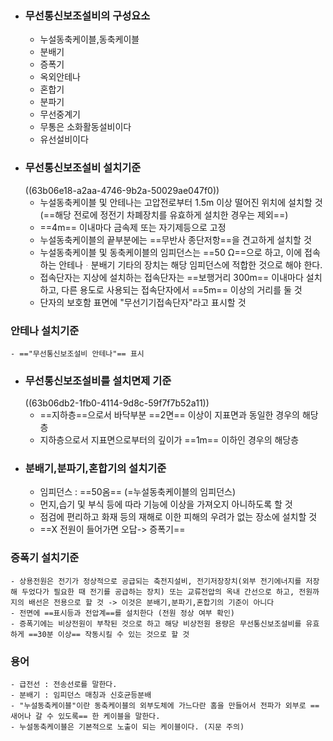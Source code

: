 - ### 무선통신보조설비의 구성요소
	- 누설동축케이블,동축케이블
	- 분배기
	- 증폭기
	- 옥외안테나
	- 혼합기
	- 분파기
	- 무선중계기
	- 무통은 소화활동설비이다
	- 유선설비이다
- ### 무선통신보조설비 설치기준 
  ((63b06e18-a2aa-4746-9b2a-50029ae047f0))
	- 누설동축케이블 및 안테나는 고압전로부터 1.5m 이상 떨어진 위치에 설치할 것 (==해당 전로에 정전기 차폐장치를 유효하게 설치한 경우는 제외==)
	- ==4m== 이내마다 금속제 또는 자기제등으로 고정
	- 누설동축케이블의 끝부분에는 ==무반사 종단저항==을 견고하게 설치할 것
	- 누설동축케이블 및 동축케이블의 임피던스는 ==50 Ω==으로 하고, 이에 접속하는 안테나ᆞ분배기 기타의 장치는 해당 임피던스에 적합한 것으로 해야 한다.
	- 접속단자는 지상에 설치하는 접속단자는 ==보행거리 300m== 이내마다 설치하고, 다른 용도로 사용되는 접속단자에서 ==5m== 이상의 거리를 둘 것
	- 단자의 보호함 표면에 "무선기기접속단자"라고 표시할 것
### 안테나 설치기준
	- =="무선통신보조설비 안테나"== 표시
- ### 무선통신보조설비를 설치면제 기준
  ((63b06db2-1fb0-4114-9d8c-59f7f7b52a11))
	- ==지하층==으로서 바닥부분 ==2면== 이상이 지표면과 동일한 경우의 해당층
	- 지하층으로서 지표면으로부터의 깊이가 ==1m== 이하인 경우의 해당층
- ### 분배기,분파기,혼합기의 설치기준
	- 임피던스 : ==50옴==  (=누설동축케이블의 임피던스)
	- 먼지,습기 및 부식 등에 따라 기능에 이상을 가져오지 아니하도록 할 것
	- 점검에 편리하고 화재 등의 재해로 이한 피해의 우려가 없는 장소에 설치할 것
	- ==X 전원이 들어가면 오답-> 증폭기==
### 증폭기 설치기준
	- 상용전원은 전기가 정상적으로 공급되는 축전지설비, 전기저장장치(외부 전기에너지를 저장해 두었다가 필요한 때 전기를 공급하는 장치) 또는 교류전압의 옥내 간선으로 하고, 전원까지의 배선은 전용으로 할 것 -> 이것은 분배기,분파기,혼합기의 기준이 아니다
	- 전면에 ==표시등과 전압계==를 설치한다 (전원 정상 여부 확인)
	- 증폭기에는 비상전원이 부착된 것으로 하고 해당 비상전원 용량은 무선통신보조설비를 유효하게 ==30분 이상== 작동시킬 수 있는 것으로 할 것
### 용어
	- 급전선 : 전송선로를 말한다.
	- 분배기 : 임피던스 매칭과 신호균등분배
	- "누설동축케이블"이란 동축케이블의 외부도체에 가느다란 홈을 만들어서 전파가 외부로 ==새어나 갈 수 있도록== 한 케이블을 말한다.
	- 누설동축케이블은 기본적으로 노출이 되는 케이블이다. (지문 주의)